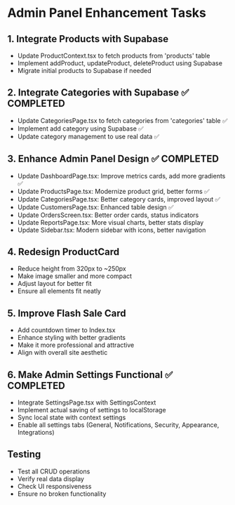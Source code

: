 # Admin Panel Enhancement Tasks

## 1. Integrate Products with Supabase
- Update ProductContext.tsx to fetch products from 'products' table
- Implement addProduct, updateProduct, deleteProduct using Supabase
- Migrate initial products to Supabase if needed

## 2. Integrate Categories with Supabase ✅ COMPLETED
- Update CategoriesPage.tsx to fetch categories from 'categories' table ✅
- Implement add category using Supabase ✅
- Update category management to use real data ✅

## 3. Enhance Admin Panel Design ✅ COMPLETED
- Update DashboardPage.tsx: Improve metrics cards, add more gradients ✅
- Update ProductsPage.tsx: Modernize product grid, better forms ✅
- Update CategoriesPage.tsx: Better category cards, improved layout ✅
- Update CustomersPage.tsx: Enhanced table design ✅
- Update OrdersScreen.tsx: Better order cards, status indicators
- Update ReportsPage.tsx: More visual charts, better stats display
- Update Sidebar.tsx: Modern sidebar with icons, better navigation

## 4. Redesign ProductCard
- Reduce height from 320px to ~250px
- Make image smaller and more compact
- Adjust layout for better fit
- Ensure all elements fit neatly

## 5. Improve Flash Sale Card
- Add countdown timer to Index.tsx
- Enhance styling with better gradients
- Make it more professional and attractive
- Align with overall site aesthetic

## 6. Make Admin Settings Functional ✅ COMPLETED
- Integrate SettingsPage.tsx with SettingsContext
- Implement actual saving of settings to localStorage
- Sync local state with context settings
- Enable all settings tabs (General, Notifications, Security, Appearance, Integrations)

## Testing
- Test all CRUD operations
- Verify real data display
- Check UI responsiveness
- Ensure no broken functionality
